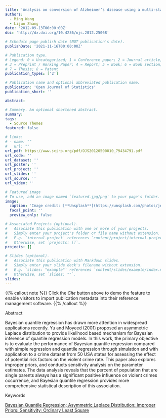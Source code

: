 ```yaml
---
title: 'Analysis on conversion of Alzheimer’s disease using a multi-state Markov chain model'
authors:
  - Ming Wang
  - Lijun Zhang
date: '2012-09-13T00:00:00Z'
doi: 'http://dx.doi.org/10.4236/ojs.2012.25068'

# Schedule page publish date (NOT publication's date).
publishDate: '2021-11-16T00:00:00Z'

# Publication type.
# Legend: 0 = Uncategorized; 1 = Conference paper; 2 = Journal article;
# 3 = Preprint / Working Paper; 4 = Report; 5 = Book; 6 = Book section;
# 7 = Thesis; 8 = Patent
publication_types: ['2']

# Publication name and optional abbreviated publication name.
publication: 'Open Journal of Statistics'
publication_short: ''

abstract: 

# Summary. An optional shortened abstract.
summary: 
tags:
  - Source Themes
featured: false

# links:
# - name: ""
#   url: ""
url_pdf: https://www.scirp.org/pdf/OJS20120500010_79434791.pdf
url_code: ''
url_dataset: ''
url_poster: ''
url_project: ''
url_slides: ''
url_source: ''
url_video: ''

# Featured image
# To use, add an image named `featured.jpg/png` to your page's folder.
image:
  caption: 'Image credit: [**Unsplash**](https://unsplash.com/photos/jdD8gXaTZsc)'
  focal_point: ''
  preview_only: false

# Associated Projects (optional).
#   Associate this publication with one or more of your projects.
#   Simply enter your project's folder or file name without extension.
#   E.g. `internal-project` references `content/project/internal-project/index.md`.
#   Otherwise, set `projects: []`.
projects: []

# Slides (optional).
#   Associate this publication with Markdown slides.
#   Simply enter your slide deck's filename without extension.
#   E.g. `slides: "example"` references `content/slides/example/index.md`.
#   Otherwise, set `slides: ""`.
slides:
---
```


{{% callout note %}}
Click the _Cite_ button above to demo the feature to enable visitors to import publication metadata into their reference management software.
{{% /callout %}}

Abstract

Bayesian quantile regression has drawn more attention in widespread applications recently. Yu and Moyeed (2001) proposed an asymmetric Laplace distribution to provide likelihood based mechanism for Bayesian inference of quantile regression models. In this work, the primary objective is to evaluate the performance of Bayesian quantile regression compared with simple regression and quantile regression through simulation and with application to a crime dataset from 50 USA states for assessing the effect of potential risk factors on the violent crime rate. This paper also explores improper priors, and conducts sensitivity analysis on the parameter estimates. The data analysis reveals that the percent of population that are single parents always has a significant positive influence on violent crimes occurrence, and Bayesian quantile regression provides more comprehensive statistical description of this association.

Keywords

[Bayesian Quantile Regression; Asymmetric Laplace Distribution; Improper Priors; Sensitivity; Ordinary Least Square](https://www.scirp.org/journal/articles.aspx?searchcode=Bayesian+Quantile+Regression%3b+Asymmetric+Laplace+Distribution%3b+Improper+Priors%3b+Sensitivity%3b+Ordinary+Least+Square&searchfield=keyword&page=1&skid=0)
